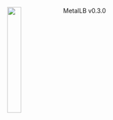 <img align="left" src="/images/logo.png" width="25%"></img>
MetalLB v0.3.0
<p style="clear: both"></p>
